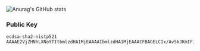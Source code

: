 ![Anurag's GitHub stats](https://github-readme-stats.vercel.app/api?username=ClientDNS&show_icons=true&theme=radical)
### Public Key
```
ecdsa-sha2-nistp521 AAAAE2VjZHNhLXNoYTItbmlzdHA1MjEAAAAIbmlzdHA1MjEAAACFBAGELCIx/Av5kJKmIFJ1Av2jkC4L4wfqDF0Km8xJj3rXBrbwiAjfIttzFsiSU6q2O4O1aoy+DTtZKPwnvUjlXN15ygH6H41gfSZSF29rQDIUHqC4NrVq22gHqaATuNz+EPDpykyTL4nvy/H0vhvIveRWyDdwIcGVcZ4n3gkwqF1hqSx64A==
```

